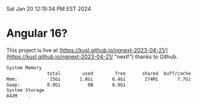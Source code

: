 Sat Jan 20 12:15:34 PM EST 2024

# Angular 16?


This project is live at [https://kusl.github.io/ngnext-2023-04-21/](https://kusl.github.io/ngnext-2023-04-21/ "next!") thanks to Github.

```bash
System Memory
               total        used        free      shared  buff/cache   available
Mem:            15Gi       1.8Gi       6.4Gi       274Mi       7.7Gi        13Gi
Swap:          8.0Gi          0B       8.0Gi
System Storage
842M	.
```
```bash
